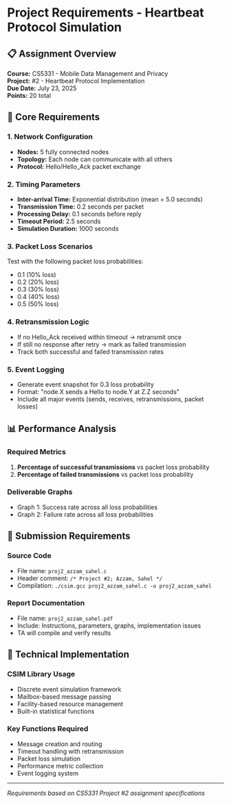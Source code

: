 # Project Requirements - Heartbeat Protocol Simulation

## 📋 Assignment Overview

**Course:** CS5331 - Mobile Data Management and Privacy  
**Project:** #2 - Heartbeat Protocol Implementation  
**Due Date:** July 23, 2025  
**Points:** 20 total

## 🎯 Core Requirements

### 1. Network Configuration
- **Nodes:** 5 fully connected nodes
- **Topology:** Each node can communicate with all others
- **Protocol:** Hello/Hello_Ack packet exchange

### 2. Timing Parameters
- **Inter-arrival Time:** Exponential distribution (mean = 5.0 seconds)
- **Transmission Time:** 0.2 seconds per packet
- **Processing Delay:** 0.1 seconds before reply
- **Timeout Period:** 2.5 seconds
- **Simulation Duration:** 1000 seconds

### 3. Packet Loss Scenarios
Test with the following packet loss probabilities:
- 0.1 (10% loss)
- 0.2 (20% loss) 
- 0.3 (30% loss)
- 0.4 (40% loss)
- 0.5 (50% loss)

### 4. Retransmission Logic
- If no Hello_Ack received within timeout → retransmit once
- If still no response after retry → mark as failed transmission
- Track both successful and failed transmission rates

### 5. Event Logging
- Generate event snapshot for 0.3 loss probability
- Format: "node.X sends a Hello to node.Y at Z.Z seconds"
- Include all major events (sends, receives, retransmissions, packet losses)

## 📊 Performance Analysis

### Required Metrics
1. **Percentage of successful transmissions** vs packet loss probability
2. **Percentage of failed transmissions** vs packet loss probability

### Deliverable Graphs
- Graph 1: Success rate across all loss probabilities
- Graph 2: Failure rate across all loss probabilities

## 📝 Submission Requirements

### Source Code
- File name: `proj2_azzam_sahel.c`
- Header comment: `/* Project #2; Azzam, Sahel */`
- Compilation: `./csim.gcc proj2_azzam_sahel.c -o proj2_azzam_sahel`

### Report Documentation
- File name: `proj2_azzam_sahel.pdf`
- Include: Instructions, parameters, graphs, implementation issues
- TA will compile and verify results

## 🔧 Technical Implementation

### CSIM Library Usage
- Discrete event simulation framework
- Mailbox-based message passing
- Facility-based resource management
- Built-in statistical functions

### Key Functions Required
- Message creation and routing
- Timeout handling with retransmission
- Packet loss simulation
- Performance metric collection
- Event logging system

---
*Requirements based on CS5331 Project #2 assignment specifications* 